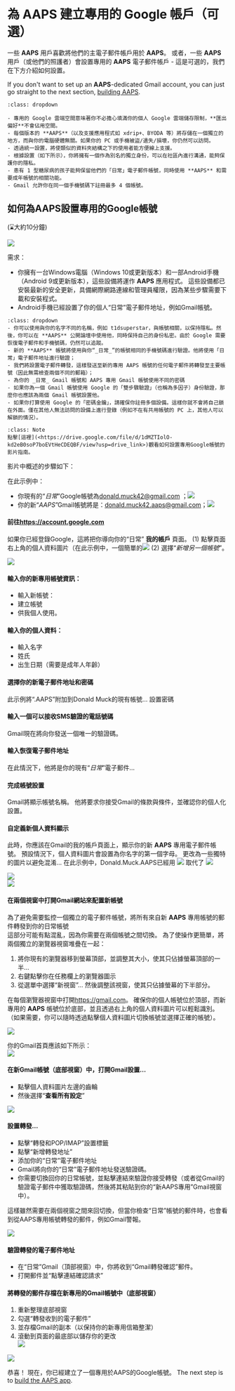 # 為 AAPS 建立專用的 Google 帳戶（可選）

一些 **AAPS** 用戶喜歡將他們的主電子郵件帳戶用於 **AAPS**。 或者，一些 **AAPS** 用戶（或他們的照護者）會設置專用的 **AAPS** 電子郵件帳戶 - 這是可選的，我們在下方介紹如何設置。

If you don't want to set up an **AAPS**-dedicated Gmail account, you can just go straight to the next section, [building AAPS](../SettingUpAaps/BuildingAaps.md).

```{admonition} Advantages of a dedicated Google account for AAPS
:class: dropdown

- 專用的 Google 雲端空間意味著你不必擔心填滿你的個人 Google 雲端儲存限制，**匯出偏好**不會佔用空間。
- 每個版本的 **AAPS**（以及支援應用程式如 xdrip+、BYODA 等）將存儲在一個獨立的地方，而與你的電腦硬體無關。如果你的 PC 或手機被盜/遺失/損壞，你仍然可以訪問。
- 透過統一設置，將使類似的資料夾結構之下的使用者能方便線上支援。
- 根據設置（如下所示），你將擁有一個作為別名的獨立身份，可以在社區內進行溝通，能夠保護你的隱私。
- 患有 1 型糖尿病的孩子能夠保留他們的「日常」電子郵件帳號，同時使用 **AAPS** 和需要成年帳號的相關功能。
- Gmail 允許你在同一個手機號碼下註冊最多 4 個帳號。
```

## 如何為AAPS設置專用的Google帳號

(⌛大約10分鐘)

![](../images/Building-the-App/building_0001.png)

需求：

- 你擁有一台Windows電腦（Windows 10或更新版本）和一部Android手機（Android 9或更新版本），這些設備將運作 **AAPS** 應用程式。 這些設備都已安裝最新的安全更新，具備網際網路連線和管理員權限，因為某些步驟需要下載和安裝程式。
- Android手機已經設置了你的個人“日常”電子郵件地址，例如Gmail帳號。

```{admonition} Things to consider when setting up your new account
:class: dropdown
- 你可以使用與你的名字不同的名稱，例如 t1dsuperstar，與帳號相關，以保持隱私。然後，你可以在 **AAPS** 公開論壇中使用他，同時保持自己的身份私密。由於 Google 需要恢復電子郵件和手機號碼，仍然可以追蹤。
- 新的 **AAPS** 帳號將使用與你“_日常_”的帳號相同的手機號碼進行驗證。他將使用「日常」電子郵件地址進行驗證；
- 我們將設置電子郵件轉發，這樣發送至新的專用 AAPS 帳號的任何電子郵件將轉發至主要帳號（因此無需檢查兩個不同的郵箱）；
- 為你的 _日常_ Gmail 帳號和 AAPS 專用 Gmail 帳號使用不同的密碼
- 如果你為一個 Gmail 帳號使用 Google 的「雙步驟驗證」（也稱為多因子）身份驗證，那麼你也應該為兩個 Gmail 帳號設置他。
- 如果你打算使用 Google 的「密碼金鑰」，請確保你註冊多個設備。這樣你就不會將自己鎖在外面。僅在其他人無法訪問的設備上進行登錄（例如不在有共用帳號的 PC 上，其他人可以解鎖的情況）。
```



```{admonition} Video Walkthrough! 
:class: Note
點擊[這裡](<https://drive.google.com/file/d/1dMZTIolO-kd2eB0soP7boEVtHeCDEQBF/view?usp=drive_link>)觀看如何設置專用Google帳號的影片指南。
```

影片中概述的步驟如下：

在此示例中：

- 你現有的“_日常_”Google帳號為<donald.muck42@gmail.com> ；![](../images/Building-the-App/building_0002.png)
- 你的新“_AAPS_”Gmail帳號將是：<donald.muck42.aaps@gmail.com>；![](../images/Building-the-App/building_0003.png)

#### 前往<https://account.google.com>

如果你已經登錄Google，這將把你導向你的“日常” **我的帳戶** 頁面。
(1) 點擊頁面右上角的個人資料圖片（在此示例中，一個簡單的![](../images/Building-the-App/building_0002.png)
(2) 選擇“_新增另一個帳號_”。

![](../images/Building-the-App/building_0005.png)

#### 輸入你的新專用帳號資訊：

- 輸入新帳號：
- 建立帳號
- 供我個人使用。

#### 輸入你的個人資料：

- 輸入名字
- 姓氏
- 出生日期（需要是成年人年齡）

#### 選擇你的新電子郵件地址和密碼

此示例將“.AAPS”附加到Donald Muck的現有帳號...
設置密碼

#### 輸入一個可以接收SMS驗證的電話號碼

Gmail現在將向你發送一個唯一的驗證碼。

#### 輸入恢復電子郵件地址

在此情況下，他將是你的現有“_日常_”電子郵件…

#### 完成帳號設置

Gmail將顯示帳號名稱。 他將要求你接受Gmail的條款與條件，並確認你的個人化設置。

#### 自定義新個人資料顯示

此時，你應該在Gmail的我的帳戶頁面上，顯示你的新 **AAPS** 專用電子郵件帳號。 預設情況下，個人資料圖片會設置為你名字的第一個字母。 更改為一些獨特的圖片以避免混淆… 在此示例中，Donald.Muck.AAPS已經用 ![](../images/Building-the-App/building_0003.png) 取代了 ![](../images/Building-the-App/building_0002.png)

![](../images/Building-the-App/building_0007.png)\
![](../images/Building-the-App/building_0008.png)

#### 在兩個視窗中打開Gmail網站來配置新帳號

為了避免需要監控一個獨立的電子郵件帳號，將所有來自新 **AAPS** 專用帳號的郵件轉發到你的日常帳號 \
這部分可能有點混亂，因為你需要在兩個帳號之間切換。 為了使操作更簡單，將兩個獨立的瀏覽器視窗堆疊在一起：

1. 將你現有的瀏覽器移到螢幕頂部，並調整其大小，使其只佔據螢幕頂部的一半…
2. 右鍵點擊你在任務欄上的瀏覽器圖示
3. 從選單中選擇“新視窗”... 然後調整該視窗，使其只佔據螢幕的下半部分。

在每個瀏覽器視窗中打開<https://gmail.com>。 確保你的個人帳號位於頂部，而新專用的 **AAPS** 帳號位於底部，並且透過右上角的個人資料圖片可以輕鬆識別。 （如果需要，你可以隨時透過點擊個人資料圖片切換帳號並選擇正確的帳號）。

![](../images/Building-the-App/building_0009.png)

你的Gmail首頁應該如下所示：\
![](../images/Building-the-App/building_0010.png)

#### 在新Gmail帳號（底部視窗）中，打開Gmail設置…

- 點擊個人資料圖片左邊的齒輪
- 然後選擇“**查看所有設定**”

![](../images/Building-the-App/building_0011.png)

#### 設置轉發…

- 點擊“轉發和POP/IMAP”設置標籤
- 點擊“新增轉發地址”
- 添加你的“日常”電子郵件地址
- Gmail將向你的“日常”電子郵件地址發送驗證碼。
- 你需要切換回你的日常帳號，並點擊連結來驗證你接受轉發（或者從Gmail的驗證電子郵件中獲取驗證碼，然後將其粘貼到你的“新AAPS專用”Gmail視窗中）。

這樣雖然需要在兩個視窗之間來回切換，但當你檢查“日常”帳號的郵件時，也會看到從AAPS專用帳號轉發的郵件，例如Gmail警報。

![](../images/Building-the-App/building_0012.png)

#### 驗證轉發的電子郵件地址

- 在“日常”Gmail（頂部視窗）中，你將收到“Gmail轉發確認”郵件。
- 打開郵件並“點擊連結確認請求”

#### 將轉發的郵件存檔在新專用的Gmail帳號中（底部視窗）

<!---->

1. 重新整理底部視窗
2. 勾選“轉發收到的電子郵件”
3. 並存檔Gmail的副本（以保持你的新專用信箱整潔）
4. 滾動到頁面的最底部以儲存你的更改\
   ![](../images/Building-the-App/building_0013.png)

![](../images/Building-the-App/building_0014.png)

恭喜！ 現在，你已經建立了一個專用於AAPS的Google帳號。 The next step is to [build the AAPS app](../SettingUpAaps/BuildingAaps.md).
